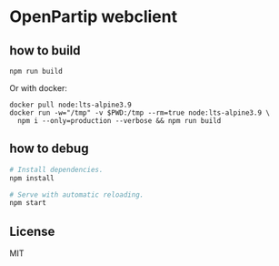 # OpenPartip webclient

## how to build

```
npm run build
```

Or with docker:

```
docker pull node:lts-alpine3.9
docker run -w="/tmp" -v $PWD:/tmp --rm=true node:lts-alpine3.9 \
  npm i --only=production --verbose && npm run build
```

## how to debug

``` bash
# Install dependencies.
npm install

# Serve with automatic reloading.
npm start
```

## License

MIT
